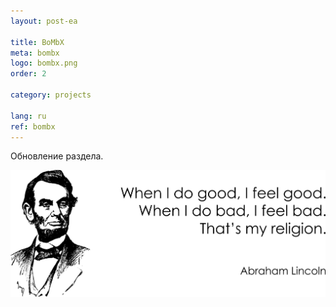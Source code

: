 ```yaml
---
layout: post-ea

title: BoMbX
meta: bombx
logo: bombx.png
order: 2

category: projects

lang: ru
ref: bombx
---
```


Обновление раздела.

<a data-fancybox="gallery" href="/img/programming/Lincoln.png"><img src="/img/programming/Lincoln.png" alt=""></a>
